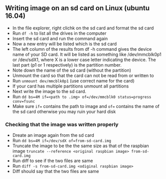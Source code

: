 ## Writing image on an sd card on Linux (ubuntu 16.04)

* In the file explorer, right clichk on the sd card and format the sd card
* Run ```df -h``` to list all the drives in the computer
* Insert the sd card and run the command again
* Now a new entry will be listed which is the sd card
* The left column of the results from df -h command gives the device name of your SD card.
  It will be listed as something like /dev/mmcblk0p1 or /dev/sdX1,
  where X is a lower case letter indicating the device.
  The last part (p1 or 1 respectively) is the partition number.
* Note down the name of the sd card (without the partition)
* Unmount the card so that the card can not be read from or written to
* Run ```unmount dev/mmcblk0p1``` (use correct name for the card)
* If your card has multiple partitions unmount all partitions
* Next write the image to the sd card.
* Run ```dd bs=4M if=<path to .img> of=/dev/mmcblk0 status=progress conv=fsunc```
* Make sure ```if=``` contains the path to image and
```of=``` contains the name of the sd card otherwise you may ruin your hard disk

### Checking that the image was written properly

* Dreate an image again from the sd card
* Run ```dd bs=4M if=/dev/sdX of=from-sd-card.img```
* Truncate the image to be the the same size as that of the raspbian image
  ```truncate --reference <original raspbian image> from-sd-card.img```
* Run diff to see if the two files are same
* Run ```diff -s from-sd-card.img <odiginal raspbian image>```
* Diff should say that the two files are same
